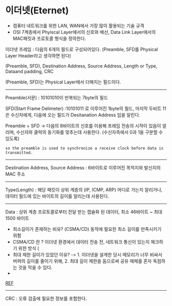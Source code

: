# 이더넷(Eternet)
- 컴퓨터 네트워크를 위한 LAN, WAN에서 가장 많이 활용되는 기술 규격 
- OSI 7계층에서 Phyiscal Layer에서의 신호와 배선, Data Link Layer에서의 MAC패킷과 프로토콜 형식을 정의한다.

이더넷 프레임 : 다음의 6개의 필드로 구성되어있다. (Preamble, SFD를 Physical Layer Header라고 생각하면 된다)

(Preamble, SFD), Destination Address, Source Address, Length or Type, Dataand padding, CRC

(Preamble, SFD)는 Physical Layer에서 더해지는 필드이다. 

---

Preamble(서문) : 10101010이 반복되는 7byte의 필드

SFD(Start Frame Delimeter) :10101011 로 이루어진 1byte의 필드, 마지막 두비트 11은 수신자에게, 다음에 오는 필드가 Desitanation Address 임을 알린다.

Preamble + SFD -> 다음의 8바이트의 신호를 이용해 프레임 전송의 시작이 있음이 알리며, 수신자와 클럭의 동기화를 맞추는데 사용한다.  (수신자측에서 0과 1을 구분할 수 있도록)
```
so the preamble is used to synchronize a receive clock before data is transmitted.
```

---
Destination Address, Source Address : 6바이트로 이루어진 목적지와 발신지의 MAC 주소 

---
Type(Length) : 해당 패킷이 상위 계층의 (IP, ICMP, ARP) 어디로 가는지 알리거나, 데이터 필드에 있는 바이트의 길이를 알리는데 사용된다.

---
Data : 상위 계층 프로토콜로부터 전달 받는 캡슐화 된 데이터, 최소 46바이트 ~ 최대 1500 바이트

* 최소길이가 존재하는 비유? (CSMA/CD) 동작에 필요한 최소 길이를 만족시키기 위함
* CSMA/CD 란 ? 이더넷 환경에서 데이터 전송 전, 네트워크 통신이 있는지 체크하기 위한 방식 (
* 최대 제한 길이가 있었던 이유? -> 1. 이더넷을 설계한 당시 메모리가 너무 비싸서 버퍼의 길이를 줄이기 위해,  2. 최대 길이 제한을 둠으로써 공유 매체를 혼자 독점하는 것을 막을 수 있다.
* 
[REF](https://www.quora.com/Why-does-ethernet-have-a-minimum-and-maximum-frame-length)

---
CRC : 오류 검출에 필요한 정보를 포함한다. 
